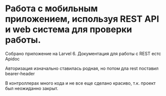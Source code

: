 # Работа с мобильным приложением, используя REST API и web система для проверки работы.

Собрано приложение на Larvel 6.
Документация для работы с REST естс Apidoc

Авторизация изначально ставилась родная, но потом дла rest поставил bearer-header

В контроллерах много кода и не все еще сделано красиво, т.к. проект был неожиданно закрыт.
